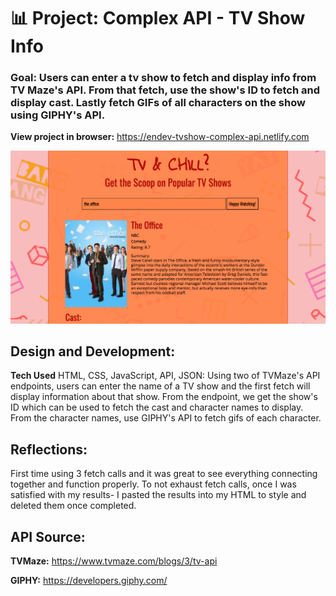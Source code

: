 # 📊 Project: Complex API - TV Show Info

### Goal: Users can enter a tv show to fetch and display info from TV Maze's API. From that fetch, use the show's ID to fetch and display cast. Lastly fetch GIFs of all characters on the show using GIPHY's API.

**View project in browser:** https://endev-tvshow-complex-api.netlify.com

![alt tag](screenshot.png)

## Design and Development:
**Tech Used** HTML, CSS, JavaScript, API, JSON: 
Using two of TVMaze's API endpoints, users can enter the name of a TV show and the first fetch will display information about that show. From the endpoint, we get the show's ID which can be used to fetch the cast and character names to display. From the character names, use GIPHY's API to fetch gifs of each character.

## Reflections:
First time using 3 fetch calls and it was great to see everything connecting together and function properly. To not exhaust fetch calls, once I was satisfied with my results- I pasted the results into my HTML to style and deleted them once completed.

## API Source:
**TVMaze:** https://www.tvmaze.com/blogs/3/tv-api

**GIPHY:** https://developers.giphy.com/

